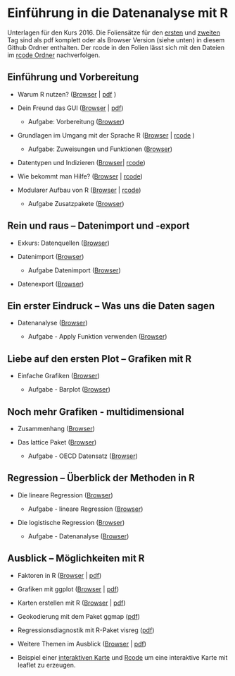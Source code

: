 Einführung in die Datenanalyse mit R
===================

Unterlagen für den Kurs 2016. Die Foliensätze für den [ersten](https://github.com/Japhilko/IntroR/blob/master/2016/slides/pdfVersion/GESIS_R_Kurs_2016_Teil1.pdf) und [zweiten](https://github.com/Japhilko/IntroR/blob/master/2016/slides/pdfVersion/GESIS_R_Kurs_2016_Teil2.pdf) Tag sind als pdf komplett oder als Browser Version (siehe unten) in diesem Github Ordner enthalten. Der rcode in den Folien lässt sich mit den Dateien im [rcode Ordner](https://github.com/Japhilko/IntroR/tree/master/2016/rcode) nachverfolgen. 

## Einführung und Vorbereitung

- Warum R nutzen? ([Browser](https://github.com/Japhilko/IntroR/blob/master/2016/slides/WarumR.md) |  [pdf](https://github.com/Japhilko/IntroR/raw/master/2016/slides/WarumR.pdf) )

- Dein Freund das GUI ([Browser](https://github.com/Japhilko/IntroR/blob/master/2016/slides/FreundGUI.md) | [pdf](https://github.com/Japhilko/IntroR/blob/master/2016/slides/GUI.pdf))

    - Aufgabe: Vorbereitung ([Browser](https://github.com/Japhilko/IntroR/blob/master/2016/tutorial/Aufgabe_Vorbereitung.md))


- Grundlagen im Umgang mit der Sprache R ([Browser](https://github.com/Japhilko/IntroR/blob/master/2016/slides/GrundlagenR.md) | [rcode](https://github.com/Japhilko/IntroR/blob/master/2016/slides/GrundlagenR.R) )

    - Aufgabe: Zuweisungen und Funktionen ([Browser](https://github.com/Japhilko/IntroR/blob/master/2016/tutorial/Aufgabe_Zuweisung.md))

- Datentypen und Indizieren
([Browser](https://github.com/Japhilko/IntroR/blob/master/2016/slides/Datentypen.md)| [rcode](https://github.com/Japhilko/IntroR/blob/master/2016/slides/Datentypen.R))

- Wie bekommt man Hilfe? ([Browser](https://github.com/Japhilko/IntroR/blob/master/2016/slides/Hilfe.Rmd) |
[rcode](https://github.com/Japhilko/IntroR/blob/master/2016/slides/Hilfe.R))

- Modularer Aufbau von R ([Browser](https://github.com/Japhilko/IntroR/blob/master/2016/slides/ModularerAufbau.Rmd) | [rcode](https://github.com/Japhilko/IntroR/blob/master/2016/rcode/InstallPackages.R))

    - Aufgabe Zusatzpakete ([Browser](https://github.com/Japhilko/IntroR/blob/master/2016/tutorial/Aufgabe_Zusatzpakete.md))

## Rein und raus – Datenimport und -export

- Exkurs: Datenquellen ([Browser](https://github.com/Japhilko/IntroR/blob/master/2016/slides/Datenquellen.md))

- Datenimport ([Browser](https://github.com/Japhilko/IntroR/blob/master/2016/slides/Import.Rmd))

    - Aufgabe Datenimport ([Browser](https://github.com/Japhilko/IntroR/blob/master/2016/tutorial/Aufgabe_Datenimport.md))

- Datenexport ([Browser](https://github.com/Japhilko/IntroR/blob/master/2016/slides/Export.Rmd))

## Ein erster Eindruck – Was uns die Daten sagen

- Datenanalyse ([Browser](https://github.com/Japhilko/IntroR/blob/master/2016/slides/Datenanalyse.md))

    - Aufgabe - Apply Funktion verwenden ([Browser](https://github.com/Japhilko/IntroR/blob/master/2016/tutorial/Aufgabe_Apply.Rmd))

## Liebe auf den ersten Plot – Grafiken mit R	

- Einfache Grafiken
([Browser](https://github.com/Japhilko/IntroR/blob/master/2016/slides/EinfacheGrafiken.md))

    - Aufgabe - Barplot ([Browser](https://github.com/Japhilko/IntroR/blob/master/2016/tutorial/Aufgabe_Barplot.md))
    
## Noch mehr Grafiken - multidimensional

- Zusammenhang ([Browser](https://github.com/Japhilko/IntroR/blob/master/2016/slides/Multidimensional.md))

- Das lattice Paket ([Browser](https://github.com/Japhilko/IntroR/blob/master/2016/slides/LatticePaket.Rmd))

    - Aufgabe - OECD Datensatz ([Browser](https://github.com/Japhilko/IntroR/blob/master/2016/slides/Aufgabe_OECDdata.Rmd))
    
    
## Regression – Überblick der Methoden in R

- Die lineare Regression ([Browser](https://github.com/Japhilko/IntroR/blob/master/2016/slides/LineareRegression.md))

    - Aufgabe - lineare Regression ([Browser](https://github.com/Japhilko/IntroR/blob/master/2016/tutorial/Aufgabe_LineareRegression.Rmd))

- Die logistische Regression ([Browser](https://github.com/Japhilko/IntroR/blob/master/2016/slides/logistischeRegression.md))

    - Aufgabe - Datenanalyse ([Browser](https://github.com/Japhilko/IntroR/blob/master/2016/tutorial/Aufgabe_Datenanalyse.Rmd))

## Ausblick – Möglichkeiten mit R

- Faktoren in R ([Browser](https://github.com/Japhilko/IntroR/blob/master/2016/slides/Faktoren.Rmd) | [pdf](https://github.com/Japhilko/IntroR/blob/master/2016/slides/Faktoren.pdf))

- Grafiken mit ggplot ([Browser](https://github.com/Japhilko/IntroR/blob/master/2016/slides/ggplot2.Rmd) | [pdf](https://github.com/Japhilko/IntroR/blob/master/2016/slides/ggplot2.pdf))

- Karten erstellen mit R ([Browser](https://github.com/Japhilko/IntroR/blob/master/2016/slides/KartenErstellen.Rmd) | [pdf](https://github.com/Japhilko/IntroR/blob/master/2016/slides/KartenErstellen.pdf))

- Geokodierung mit dem Paket ggmap ([pdf](https://github.com/Japhilko/GeoData/raw/master/2015/slides/MapTypes.pdf))

- Regressionsdiagnostik mit R-Paket visreg ([pdf](https://github.com/Japhilko/IntroR/blob/master/2016/slides/pdfVersion/GESIS_R_Kurs_2016_visreg.pdf))

- Weitere Themen im Ausblick ([Browser](https://github.com/Japhilko/GeoData/raw/master/2015/slides/Ausblick.Rmd) | [pdf](https://github.com/Japhilko/GeoData/raw/master/2015/slides/Ausblick.pdf))

- Beispiel einer [interaktiven Karte](http://rpubs.com/Japhilko82/Campsites) und [Rcode](https://raw.githubusercontent.com/Japhilko/GeoData/master/2015/rcode/SpatMA_Interactive%20maps.R) um eine interaktive Karte mit leaflet zu erzeugen.